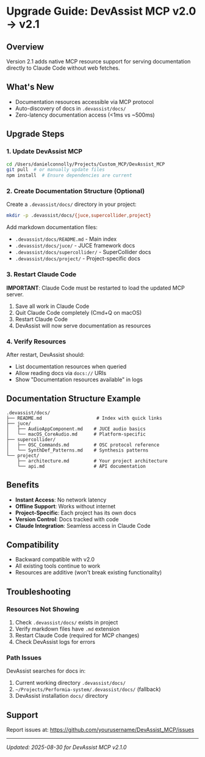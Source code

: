 # Upgrade Guide: DevAssist MCP v2.0 → v2.1

## Overview
Version 2.1 adds native MCP resource support for serving documentation directly to Claude Code without web fetches.

## What's New
- Documentation resources accessible via MCP protocol
- Auto-discovery of docs in `.devassist/docs/`
- Zero-latency documentation access (<1ms vs ~500ms)

## Upgrade Steps

### 1. Update DevAssist MCP
```bash
cd /Users/danielconnolly/Projects/Custom_MCP/DevAssist_MCP
git pull  # or manually update files
npm install  # Ensure dependencies are current
```

### 2. Create Documentation Structure (Optional)
Create a `.devassist/docs/` directory in your project:

```bash
mkdir -p .devassist/docs/{juce,supercollider,project}
```

Add markdown documentation files:
- `.devassist/docs/README.md` - Main index
- `.devassist/docs/juce/` - JUCE framework docs
- `.devassist/docs/supercollider/` - SuperCollider docs
- `.devassist/docs/project/` - Project-specific docs

### 3. Restart Claude Code
**IMPORTANT**: Claude Code must be restarted to load the updated MCP server.

1. Save all work in Claude Code
2. Quit Claude Code completely (Cmd+Q on macOS)
3. Restart Claude Code
4. DevAssist will now serve documentation as resources

### 4. Verify Resources
After restart, DevAssist should:
- List documentation resources when queried
- Allow reading docs via `docs://` URIs
- Show "Documentation resources available" in logs

## Documentation Structure Example

```
.devassist/docs/
├── README.md                    # Index with quick links
├── juce/
│   ├── AudioAppComponent.md    # JUCE audio basics
│   └── macOS_CoreAudio.md      # Platform-specific
├── supercollider/
│   ├── OSC_Commands.md         # OSC protocol reference
│   └── SynthDef_Patterns.md    # Synthesis patterns
└── project/
    ├── architecture.md         # Your project architecture
    └── api.md                  # API documentation
```

## Benefits
- **Instant Access**: No network latency
- **Offline Support**: Works without internet
- **Project-Specific**: Each project has its own docs
- **Version Control**: Docs tracked with code
- **Claude Integration**: Seamless access in Claude Code

## Compatibility
- Backward compatible with v2.0
- All existing tools continue to work
- Resources are additive (won't break existing functionality)

## Troubleshooting

### Resources Not Showing
1. Check `.devassist/docs/` exists in project
2. Verify markdown files have `.md` extension
3. Restart Claude Code (required for MCP changes)
4. Check DevAssist logs for errors

### Path Issues
DevAssist searches for docs in:
1. Current working directory `.devassist/docs/`
2. `~/Projects/Performia-system/.devassist/docs/` (fallback)
3. DevAssist installation `docs/` directory

## Support
Report issues at: https://github.com/yourusername/DevAssist_MCP/issues

---
*Updated: 2025-08-30 for DevAssist MCP v2.1.0*
